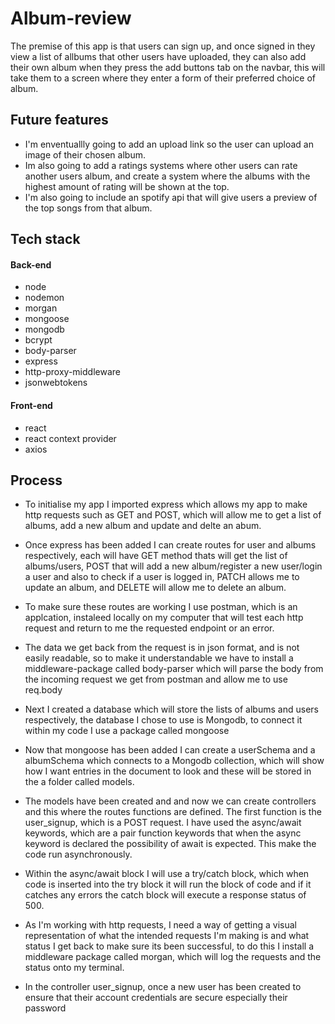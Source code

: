 # Album-review


The premise of this app is that users can sign up, and once signed in they view a list of allbums that other users have uploaded,
they can also add their own album when they press the add buttons tab on the navbar, this will take them to a screen where they enter a form of their preferred choice of album.


## Future features

- I'm enventuallly going to add an upload link so the user can upload an image of their chosen album.
- Im also going to add a ratings systems where other users can rate another users album, and create a system where the albums with the highest amount of rating will be shown at the top.
- I'm also going to include an spotify api that will give users a preview of the top songs from that album.


## Tech stack

#### Back-end
- node
- nodemon
- morgan
- mongoose
- mongodb
- bcrypt
- body-parser
- express
- http-proxy-middleware
- jsonwebtokens


#### Front-end
- react 
- react context provider
- axios


## Process
- To initialise my app I imported express which allows my app to make http requests such as GET and POST, which will allow me to get a list of albums, add a new album and update and delte an abum.

- Once express has been added I can create routes for user and albums respectively, each will have GET method thats will get the list of albums/users, POST that will add a new album/register a new user/login a user and also to check if a user is logged in, PATCH allows me to update an album, and DELETE will allow me to delete an album.

- To make sure these routes are working I use postman, which is an applcation, instaleed locally on my computer that will test each http request and return to me the requested endpoint or an error.

- The data we get back from the request is in json format, and is not easily readable, so to make it understandable we have to install a middleware-package called body-parser which will parse the body from the incoming request we get from postman and allow me to use req.body

- Next I created a database which will store the lists of albums and users respectively, the database I chose to use is Mongodb, to connect it within my code I use a package called mongoose

- Now that mongoose has been added I can create a userSchema and a albumSchema which connects to a Mongodb collection, which will show how I want entries in the document to look and these will be stored in the a folder called models.

- The models have been created and and now we can create controllers and this where the routes functions are defined. The first function is the user_signup, which is a POST request. I have used the async/await keywords, which are a pair function keywords that when the async keyword is declared the possibility of await is expected. This make the code run asynchronously.  

- Within the async/await block I will use a try/catch block, which when code is inserted into the try block it will run the block of code and if it catches any errors the catch block will execute a response status of 500.

- As I'm working with http requests, I need a way of getting a visual representation of what the intended requests I'm making is and what status I get back to make sure its been successful, to do this I install a middleware package called morgan, which will log the requests and the status onto my terminal.

- In the controller user_signup, once a new user has been created to ensure that their account credentials are secure especially their password 

